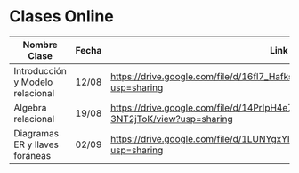 # Clases Online

| Nombre Clase | Fecha | Link |
|--------------|-------|------|
| Introducción y Modelo relacional | 12/08 | https://drive.google.com/file/d/16fl7_Hafksd_7vEBdqCaX3ZN7xT3iwWe/view?usp=sharing |
|Algebra relacional              | 19/08 | https://drive.google.com/file/d/14PrIpH4e7F4RBSU6DS_hg-x-3NT2jToK/view?usp=sharing |
|Diagramas ER y llaves foráneas              | 02/09 | https://drive.google.com/file/d/1LUNYgxYI0_0pMN3vrkNV3PkykrZjBw6H/view?usp=sharing |
